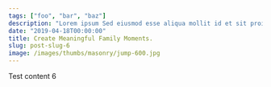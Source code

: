 ```yaml
---
tags: ["foo", "bar", "baz"]
description: "Lorem ipsum Sed eiusmod esse aliqua mollit id et sit proident dolor nulla sed"
date: "2019-04-18T00:00:00"
title: Create Meaningful Family Moments.
slug: post-slug-6
image: /images/thumbs/masonry/jump-600.jpg
---
```

Test content 6
